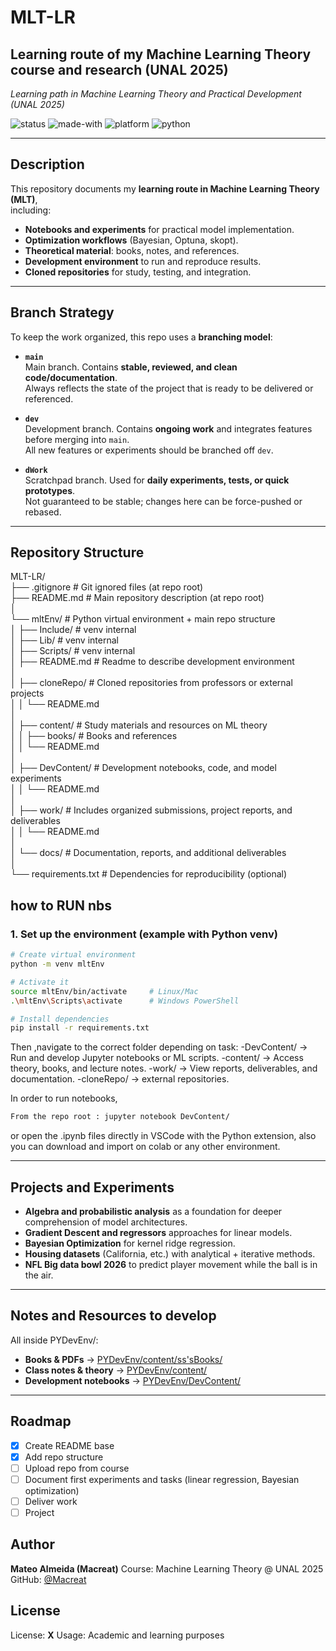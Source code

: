 # MLT-LR

## Learning route of my Machine Learning Theory course and research (UNAL 2025)

_Learning path in Machine Learning Theory and Practical Development (UNAL 2025)_

![status](https://img.shields.io/badge/status-active-brightgreen)
![made-with](https://img.shields.io/badge/Made%20with-ScikitLearn-orange)
![platform](https://img.shields.io/badge/platform-VSCode-lightgrey)
![python](https://img.shields.io/badge/python-3.10%2B-blue)

---

## Description

This repository documents my **learning route in Machine Learning Theory (MLT)**,  
including:

- **Notebooks and experiments** for practical model implementation.
- **Optimization workflows** (Bayesian, Optuna, skopt).
- **Theoretical material**: books, notes, and references.
- **Development environment** to run and reproduce results.
- **Cloned repositories** for study, testing, and integration.

---

## Branch Strategy

To keep the work organized, this repo uses a **branching model**:

- **`main`**  
  Main branch. Contains **stable, reviewed, and clean code/documentation**.  
  Always reflects the state of the project that is ready to be delivered or referenced.

- **`dev`**  
  Development branch. Contains **ongoing work** and integrates features before merging into `main`.  
  All new features or experiments should be branched off `dev`.

- **`dWork`**  
  Scratchpad branch. Used for **daily experiments, tests, or quick prototypes**.  
  Not guaranteed to be stable; changes here can be force-pushed or rebased.

---

## Repository Structure

MLT-LR/  
├── .gitignore # Git ignored files (at repo root)  
├── README.md # Main repository description (at repo root)  
│  
└── mltEnv/ # Python virtual environment + main repo structure  
│ ├── Include/ # venv internal  
│ ├── Lib/ # venv internal  
│ ├── Scripts/ # venv internal  
│ ├── README.md # Readme to describe development environment  
│  
│ ├── cloneRepo/ # Cloned repositories from professors or external projects  
│ │ └── README.md  
│  
│ ├── content/ # Study materials and resources on ML theory  
│ │ ├── books/ # Books and references  
│ │ └── README.md  
│  
│ ├── DevContent/ # Development notebooks, code, and model experiments  
│ │ └── README.md  
│  
│ ├── work/ # Includes organized submissions, project reports, and deliverables  
│ │ └── README.md  
│  
│ └── docs/ # Documentation, reports, and additional deliverables  
│  
└── requirements.txt # Dependencies for reproducibility (optional)

## how to RUN nbs

### 1. Set up the environment (example with Python venv)

```bash
# Create virtual environment
python -m venv mltEnv

# Activate it
source mltEnv/bin/activate     # Linux/Mac
.\mltEnv\Scripts\activate      # Windows PowerShell

# Install dependencies
pip install -r requirements.txt
```

Then ,navigate to the correct folder depending on task:
-DevContent/ → Run and develop Jupyter notebooks or ML scripts.
-content/ → Access theory, books, and lecture notes.
-work/ → View reports, deliverables, and documentation.
-cloneRepo/ → external repositories.

In order to run notebooks,

```bash
From the repo root : jupyter notebook DevContent/
```

or open the .ipynb files directly in VSCode with the Python extension, also you can download and import on colab or any other environment.

---

## Projects and Experiments

- **Algebra and probabilistic analysis** as a foundation for deeper comprehension of model architectures.
- **Gradient Descent and regressors** approaches for linear models.
- **Bayesian Optimization** for kernel ridge regression.
- **Housing datasets** (California, etc.) with analytical + iterative methods.
- **NFL Big data bowl 2026** to predict player movement while the ball is in the air.

---

## Notes and Resources to develop

All inside PYDevEnv/:

- **Books & PDFs** → [PYDevEnv/content/ss'sBooks/](content/ss'sBooks/)
- **Class notes & theory** → [PYDevEnv/content/](content/lectures)
- **Development notebooks** → [PYDevEnv/DevContent/](DevContent/devNbs)

---

## Roadmap

- [x] Create README base
- [x] Add repo structure
- [ ] Upload repo from course
- [ ] Document first experiments and tasks (linear regression, Bayesian optimization)
- [ ] Deliver work
- [ ] Project

## Author

**Mateo Almeida (Macreat)**
Course: Machine Learning Theory @ UNAL 2025
GitHub: [@Macreat](https://github.com/Macreat)

## License

License: **X**
Usage: Academic and learning purposes

```

```
